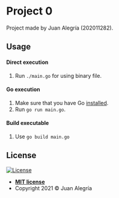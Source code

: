 # Project 0

Project made by Juan Alegría (202011282).

## Usage

#### Direct execution

1. Run `./main.go` for using binary file.

#### Go execution

1. Make sure that you have Go [installed](https://golang.org/doc/install).
2. Run `go run main.go`.

#### Build executable

1. Use `go build main.go`

## License

[![License](http://img.shields.io/:license-mit-blue.svg?style=flat-square)](http://badges.mit-license.org)

- **[MIT license](https://github.com/zejiran/zejiran/blob/master/LICENSE)**
- Copyright 2021 © Juan Alegría              

